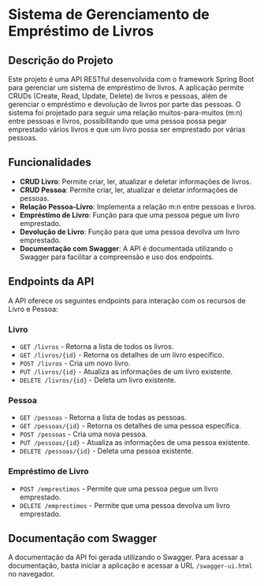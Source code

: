 # Sistema de Gerenciamento de Empréstimo de Livros

## Descrição do Projeto

Este projeto é uma API RESTful desenvolvida com o framework Spring Boot para gerenciar um sistema de empréstimo de livros. A aplicação permite CRUDs (Create, Read, Update, Delete) de livros e pessoas, além de gerenciar o empréstimo e devolução de livros por parte das pessoas. O sistema foi projetado para seguir uma relação muitos-para-muitos (m:n) entre pessoas e livros, possibilitando que uma pessoa possa pegar emprestado vários livros e que um livro possa ser emprestado por várias pessoas.

## Funcionalidades

- **CRUD Livro**: Permite criar, ler, atualizar e deletar informações de livros.
- **CRUD Pessoa**: Permite criar, ler, atualizar e deletar informações de pessoas.
- **Relação Pessoa-Livro**: Implementa a relação m:n entre pessoas e livros.
- **Empréstimo de Livro**: Função para que uma pessoa pegue um livro emprestado.
- **Devolução de Livro**: Função para que uma pessoa devolva um livro emprestado.
- **Documentação com Swagger**: A API é documentada utilizando o Swagger para facilitar a compreensão e uso dos endpoints.

## Endpoints da API

A API oferece os seguintes endpoints para interação com os recursos de Livro e Pessoa:

### Livro

- `GET /livros` - Retorna a lista de todos os livros.
- `GET /livros/{id}` - Retorna os detalhes de um livro específico.
- `POST /livros` - Cria um novo livro.
- `PUT /livros/{id}` - Atualiza as informações de um livro existente.
- `DELETE /livros/{id}` - Deleta um livro existente.

### Pessoa

- `GET /pessoas` - Retorna a lista de todas as pessoas.
- `GET /pessoas/{id}` - Retorna os detalhes de uma pessoa específica.
- `POST /pessoas` - Cria uma nova pessoa.
- `PUT /pessoas/{id}` - Atualiza as informações de uma pessoa existente.
- `DELETE /pessoas/{id}` - Deleta uma pessoa existente.

### Empréstimo de Livro

- `POST /emprestimos` - Permite que uma pessoa pegue um livro emprestado.
- `DELETE /emprestimos` - Permite que uma pessoa devolva um livro emprestado.

## Documentação com Swagger

A documentação da API foi gerada utilizando o Swagger. Para acessar a documentação, basta iniciar a aplicação e acessar a URL `/swagger-ui.html` no navegador.